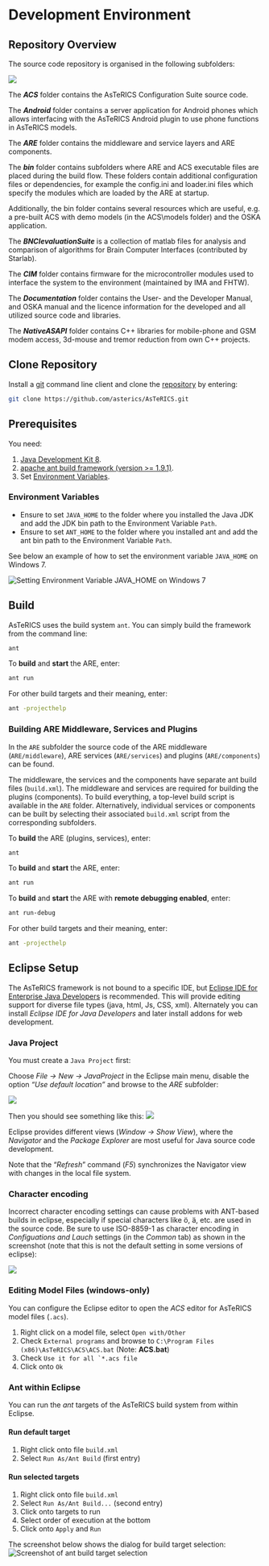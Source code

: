 # Development Environment

## Repository Overview

The source code repository is organised in the following subfolders:

![](./images/DeveloperManual_html_27e824dab978d7f3.png)

The _**ACS**_ folder contains the AsTeRICS Configuration Suite source code.

The _**Android**_ folder contains a server application for Android phones which allows interfacing with the AsTeRICS Android plugin to use phone functions in AsTeRICS models.

The _**ARE**_ folder contains the middleware and service layers and ARE components.

The _**bin**_ folder contains subfolders where ARE and ACS executable files are placed during the build flow. These folders contain additional configuration files or dependencies, for example the config.ini and loader.ini files which specify the modules which are loaded by the ARE at startup.

Additionally, the bin folder contains several resources which are useful, e.g. a pre-built ACS with demo models (in the ACS\\models folder) and the OSKA application.

The _**BNCIevaluationSuite**_ is a collection of matlab files for analysis and comparison of algorithms for Brain Computer Interfaces (contributed by Starlab).

The _**CIM**_ folder contains firmware for the microcontroller modules used to interface the system to the environment (maintained by IMA and FHTW).

The _**Documentation**_ folder contains the User- and the Developer Manual, and OSKA manual and the licence information for the developed and all utilized source code and libraries.

The _**NativeASAPI**_ folder contains C++ libraries for mobile-phone and GSM modem access, 3d-mouse and tremor reduction from own C++ projects.

## Clone Repository

Install a [git](https://git-scm.com/downloads) command line client and clone the [repository](https://github.com/asterics/AsTeRICS.git) by entering:

```bash
git clone https://github.com/asterics/AsTeRICS.git
```

## Prerequisites

You need:

1. [Java Development Kit 8](http://www.oracle.com/technetwork/java/javase/downloads/jdk8-downloads-2133151.html).
2. [apache ant build framework (version >= 1.9.1)](http://ant.apache.org/bindownload.cgi).
3. Set [Environment Variables](#environment-variables).

### Environment Variables

* Ensure to set ```JAVA_HOME``` to the folder where you installed the Java JDK and add the JDK bin path to the  Environment Variable ```Path```.
* Ensure to set ```ANT_HOME``` to the folder where you installed ant and add the ant bin path to the Environment Variable ```Path```.

See below an example of how to set the environment variable ```JAVA_HOME``` on Windows 7.

![Setting Environment Variable JAVA_HOME on Windows 7](./images/DeveloperManual_html_e0e56374eade1421.png)

## Build

AsTeRICS uses the build system ```ant```.
You can simply build the framework from the command line:

```bash
ant
```

To **build** and **start** the ARE, enter:

```bash
ant run
```

For other build targets and their meaning, enter:

```bash
ant -projecthelp
```

### Building ARE Middleware, Services and Plugins

In the ```ARE``` subfolder the source code of the ARE middleware (```ARE/middleware```), ARE services (```ARE/services```) and plugins (```ARE/components```) can be found.

The middleware, the services and the components have separate ant build files (```build.xml```). The middleware and services are required for building the plugins (components). To build everything, a top-level build script is available in the ```ARE``` folder.
Alternatively, individual services or components can be built by selecting their associated ```build.xml``` script from the corresponding subfolders.

To **build** the ARE (plugins, services), enter:
```bash
ant
```

To **build** and **start** the ARE, enter:
```bash
ant run
```

To **build** and **start** the ARE with **remote debugging enabled**, enter:
```bash
ant run-debug
```

For other build targets and their meaning, enter:

```bash
ant -projecthelp
```

## Eclipse Setup

The AsTeRICS framework is not bound to a specific IDE, but [Eclipse IDE for Enterprise Java Developers](https://www.eclipse.org/downloads/packages/) is recommended. This will provide editing support for diverse file types (java, html, Js, CSS, xml). Alternately you can install _Eclipse IDE for Java Developers_ and later install addons for web development.

### Java Project

You must create a ```Java Project``` first:

Choose _File -> New -> JavaProject_ in the Eclipse main menu, disable the option _“Use default location”_ and browse to the _ARE_ subfolder: 

![](./images/DeveloperManual_html_33ee9963708d1fff.png)

Then you should see something like this:
![](./images/DeveloperManual_html_f830b9b181946728.png)

Eclipse provides different views (_Window -> Show View_), where the _Navigator_ and the _Package Explorer_ are most useful for Java source code development.

Note that the “_Refresh_” command (_F5_) synchronizes the Navigator view with changes in the local file system.

### Character encoding

Incorrect character encoding settings can cause problems with ANT-based builds in eclipse, especially if special characters like ö, ä, etc. are used in the source code. Be sure to use ISO-8859-1 as character encoding in _Configuations and Lauch_ settings (in the _Common_ tab) as shown in the screenshot (note that this is not the default setting in some versions of eclipse):

![](./images/DeveloperManual_html_d5be58f6ea0f5f1.png)

### Editing Model Files (windows-only)

You can configure the Eclipse editor to open the _ACS_ editor for AsTeRICS model files (```.acs```).

1. Right click on a model file, select ```Open with/Other```
2. Check ```External programs``` and browse to ```C:\Program Files (x86)\AsTeRICS\ACS\ACS.bat``` (Note: **ACS.bat**)
3. Check ```Use it for all `*.acs file```
4. Click onto ```Ok```

### Ant within Eclipse

You can run the _ant_ targets of the AsTeRICS build system from within Eclipse.

#### Run default target 

1. Right click onto file ```build.xml```
2. Select ```Run As/Ant Build``` (first entry)

#### Run selected targets

1. Right click onto file ```build.xml```
2. Select ```Run As/Ant Build...``` (second entry)
3. Click onto targets to run
4. Select order of execution at the bottom
5. Click onto ```Apply``` and ```Run```

The screenshot below shows the dialog for build target selection:
![Screenshot of ant build target selection](./images/eclipse-ant-buildtarget.png)
